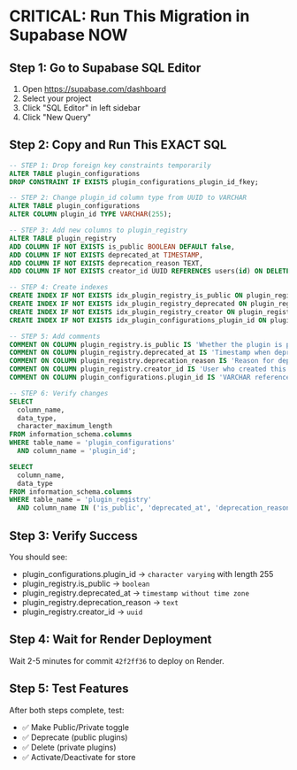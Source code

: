 # CRITICAL: Run This Migration in Supabase NOW

## Step 1: Go to Supabase SQL Editor
1. Open https://supabase.com/dashboard
2. Select your project
3. Click "SQL Editor" in left sidebar
4. Click "New Query"

## Step 2: Copy and Run This EXACT SQL

```sql
-- STEP 1: Drop foreign key constraints temporarily
ALTER TABLE plugin_configurations
DROP CONSTRAINT IF EXISTS plugin_configurations_plugin_id_fkey;

-- STEP 2: Change plugin_id column type from UUID to VARCHAR
ALTER TABLE plugin_configurations
ALTER COLUMN plugin_id TYPE VARCHAR(255);

-- STEP 3: Add new columns to plugin_registry
ALTER TABLE plugin_registry
ADD COLUMN IF NOT EXISTS is_public BOOLEAN DEFAULT false,
ADD COLUMN IF NOT EXISTS deprecated_at TIMESTAMP,
ADD COLUMN IF NOT EXISTS deprecation_reason TEXT,
ADD COLUMN IF NOT EXISTS creator_id UUID REFERENCES users(id) ON DELETE SET NULL;

-- STEP 4: Create indexes
CREATE INDEX IF NOT EXISTS idx_plugin_registry_is_public ON plugin_registry(is_public);
CREATE INDEX IF NOT EXISTS idx_plugin_registry_deprecated ON plugin_registry(deprecated_at);
CREATE INDEX IF NOT EXISTS idx_plugin_registry_creator ON plugin_registry(creator_id);
CREATE INDEX IF NOT EXISTS idx_plugin_configurations_plugin_id ON plugin_configurations(plugin_id);

-- STEP 5: Add comments
COMMENT ON COLUMN plugin_registry.is_public IS 'Whether the plugin is publicly available in the marketplace';
COMMENT ON COLUMN plugin_registry.deprecated_at IS 'Timestamp when deprecated';
COMMENT ON COLUMN plugin_registry.deprecation_reason IS 'Reason for deprecation';
COMMENT ON COLUMN plugin_registry.creator_id IS 'User who created this plugin';
COMMENT ON COLUMN plugin_configurations.plugin_id IS 'VARCHAR reference to plugin_registry.id';

-- STEP 6: Verify changes
SELECT
  column_name,
  data_type,
  character_maximum_length
FROM information_schema.columns
WHERE table_name = 'plugin_configurations'
  AND column_name = 'plugin_id';

SELECT
  column_name,
  data_type
FROM information_schema.columns
WHERE table_name = 'plugin_registry'
  AND column_name IN ('is_public', 'deprecated_at', 'deprecation_reason', 'creator_id');
```

## Step 3: Verify Success
You should see:
- plugin_configurations.plugin_id → `character varying` with length 255
- plugin_registry.is_public → `boolean`
- plugin_registry.deprecated_at → `timestamp without time zone`
- plugin_registry.deprecation_reason → `text`
- plugin_registry.creator_id → `uuid`

## Step 4: Wait for Render Deployment
Wait 2-5 minutes for commit `42f2ff36` to deploy on Render.

## Step 5: Test Features
After both steps complete, test:
- ✅ Make Public/Private toggle
- ✅ Deprecate (public plugins)
- ✅ Delete (private plugins)
- ✅ Activate/Deactivate for store
